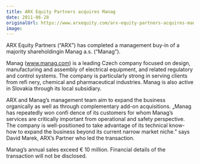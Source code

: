 ```yaml
---
title: ARX Equity Partners acquires Manag
date: 2011-06-28
originalUrl: https://www.arxequity.com/arx-equity-partners-acquires-manag/
image:
---
```


ARX Equity Partners (“ARX”) has completed a management buy-in of a majority shareholdingin Manag a.s. (“Manag”).

Manag (www.manag.com) is a leading Czech company focused on design, manufacturing and assembly of electrical equipment, and related regulatory and control systems. The company is particularly strong in serving clients from refi nery, chemical and pharmaceutical industries. Manag is also active in Slovakia through its local subsidiary.

ARX and Manag’s management team aim to expand the business organically as well as through complementary add-on acquisitions. „Manag has repeatedly won confi dence of its customers for whom Manag’s services are critically important from operational and safety perspective. The company is well-positioned to take advantage of its technical know-how to expand the business beyond its current narrow market niche.” says David Marek, ARX’s Partner who led the transaction.

Manag’s annual sales exceed € 10 million. Financial details of the transaction will not be disclosed.
